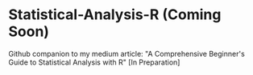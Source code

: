 # Statistical-Analysis-R (Coming Soon)
Github companion to my medium article: "A Comprehensive Beginner's Guide to Statistical Analysis with R" [In Preparation]
